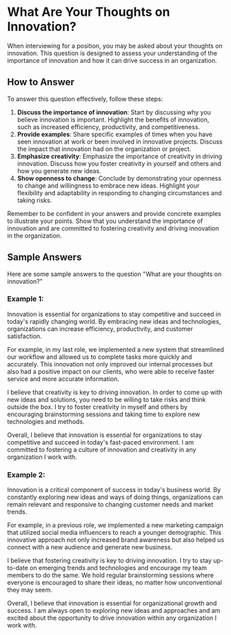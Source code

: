 What Are Your Thoughts on Innovation?
==========================================================

When interviewing for a position, you may be asked about your thoughts on innovation. This question is designed to assess your understanding of the importance of innovation and how it can drive success in an organization.

How to Answer
-------------

To answer this question effectively, follow these steps:

1. **Discuss the importance of innovation**: Start by discussing why you believe innovation is important. Highlight the benefits of innovation, such as increased efficiency, productivity, and competitiveness.
2. **Provide examples**: Share specific examples of times when you have seen innovation at work or been involved in innovative projects. Discuss the impact that innovation had on the organization or project.
3. **Emphasize creativity**: Emphasize the importance of creativity in driving innovation. Discuss how you foster creativity in yourself and others and how you generate new ideas.
4. **Show openness to change**: Conclude by demonstrating your openness to change and willingness to embrace new ideas. Highlight your flexibility and adaptability in responding to changing circumstances and taking risks.

Remember to be confident in your answers and provide concrete examples to illustrate your points. Show that you understand the importance of innovation and are committed to fostering creativity and driving innovation in the organization.

Sample Answers
--------------

Here are some sample answers to the question "What are your thoughts on innovation?"

### Example 1:

Innovation is essential for organizations to stay competitive and succeed in today's rapidly changing world. By embracing new ideas and technologies, organizations can increase efficiency, productivity, and customer satisfaction.

For example, in my last role, we implemented a new system that streamlined our workflow and allowed us to complete tasks more quickly and accurately. This innovation not only improved our internal processes but also had a positive impact on our clients, who were able to receive faster service and more accurate information.

I believe that creativity is key to driving innovation. In order to come up with new ideas and solutions, you need to be willing to take risks and think outside the box. I try to foster creativity in myself and others by encouraging brainstorming sessions and taking time to explore new technologies and methods.

Overall, I believe that innovation is essential for organizations to stay competitive and succeed in today's fast-paced environment. I am committed to fostering a culture of innovation and creativity in any organization I work with.

### Example 2:

Innovation is a critical component of success in today's business world. By constantly exploring new ideas and ways of doing things, organizations can remain relevant and responsive to changing customer needs and market trends.

For example, in a previous role, we implemented a new marketing campaign that utilized social media influencers to reach a younger demographic. This innovative approach not only increased brand awareness but also helped us connect with a new audience and generate new business.

I believe that fostering creativity is key to driving innovation. I try to stay up-to-date on emerging trends and technologies and encourage my team members to do the same. We hold regular brainstorming sessions where everyone is encouraged to share their ideas, no matter how unconventional they may seem.

Overall, I believe that innovation is essential for organizational growth and success. I am always open to exploring new ideas and approaches and am excited about the opportunity to drive innovation within any organization I work with.
